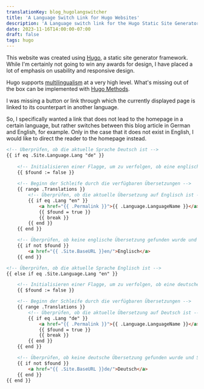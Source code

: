 ```yaml
---
translationKey: blog_hugolangswitcher
title: 'A Language Switch Link for Hugo Websites'
description: 'A Language switch link for the Hugo Static Site Generator in Multilingual Mode, which opens the current page in other languages.'
date: 2023-11-16T14:00:00-07:00
draft: false
tags: hugo
---
```

This website was created using [Hugo](https://gohugo.io/), a static site generator framework. While I'm certainly not going to win any awards for design, I have placed a lot of emphasis on usability and responsive design.

Hugo supports [multilingualism](https://gohugo.io/content-management/multilingual/#menus) at a very high level. What's missing out of the box can be implemented with [Hugo Methods](https://gohugo.io/methods/).

I was missing a button or link through which the currently displayed page is linked to its counterpart in another language.

So, I specifically wanted a link that does not lead to the homepage in a certain language, but rather switches between this blog article in German and English, for example. Only in the case that it does not exist in English, I would like to direct the reader to the homepage instead.

```html
<!-- Überprüfen, ob die aktuelle Sprache Deutsch ist -->
{{ if eq .Site.Language.Lang "de" }}
    
    <!-- Initialisieren einer Flagge, um zu verfolgen, ob eine englische Übersetzung gefunden wurde -->
    {{ $found := false }}
    
    <!-- Beginn der Schleife durch die verfügbaren Übersetzungen -->
    {{ range .Translations }}
        <!-- Überprüfen, ob die aktuelle Übersetzung auf Englisch ist -->
        {{ if eq .Lang "en" }} 
            <a href="{{ .Permalink }}">{{ .Language.LanguageName }}</a> 
            {{ $found = true }} 
            {{ break }} 
        {{ end }} 
    {{ end }}

    <!-- Überprüfen, ob keine englische Übersetzung gefunden wurde und Standardlink erstellen -->
    {{ if not $found }} 
        <a href="{{ .Site.BaseURL }}en/">Englisch</a> 
    {{ end }}

<!-- Überprüfen, ob die aktuelle Sprache Englisch ist -->
{{ else if eq .Site.Language.Lang "en" }}

    <!-- Initialisieren einer Flagge, um zu verfolgen, ob eine deutsche Übersetzung gefunden wurde -->
    {{ $found := false }}

    <!-- Beginn der Schleife durch die verfügbaren Übersetzungen -->
    {{ range .Translations }}
        <!-- Überprüfen, ob die aktuelle Übersetzung auf Deutsch ist -->
        {{ if eq .Lang "de" }} 
            <a href="{{ .Permalink }}">{{ .Language.LanguageName }}</a>
            {{ $found = true }} 
            {{ break }} 
        {{ end }} 
    {{ end }}

    <!-- Überprüfen, ob keine deutsche Übersetzung gefunden wurde und Standardlink erstellen -->
    {{ if not $found }} 
        <a href="{{ .Site.BaseURL }}de/">Deutsch</a> 
    {{ end }}
{{ end }}
```
